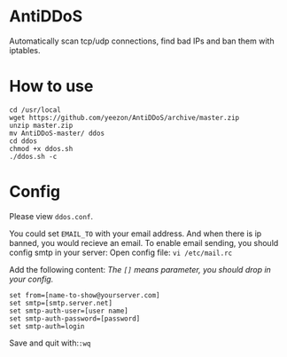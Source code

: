 # AntiDDoS
Automatically scan tcp/udp connections, find bad IPs and ban them with iptables.

# How to use
```
cd /usr/local
wget https://github.com/yeezon/AntiDDoS/archive/master.zip
unzip master.zip
mv AntiDDoS-master/ ddos
cd ddos
chmod +x ddos.sh
./ddos.sh -c
```

# Config
Please view `ddos.conf`.

You could set `EMAIL_TO` with your email address.
And when there is ip banned, you would recieve an email.
To enable email sending, you should config smtp in your server:
Open config file:
`vi /etc/mail.rc`

Add the following content:
*The `[]` means parameter, you should drop in your config.*
```
set from=[name-to-show@yourserver.com]
set smtp=[smtp.server.net]
set smtp-auth-user=[user name]
set smtp-auth-password=[password]
set smtp-auth=login
```
Save and quit with:`:wq`